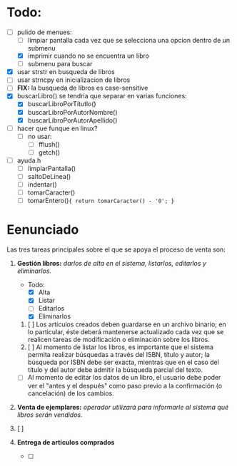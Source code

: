 # Todo:
- [ ] pulido de menues:
  - [ ] limpiar pantalla cada vez que se selecciona una opcion dentro de un submenu
  - [x] imprimir cuando no se encuentra un libro
  - [ ] submenu para buscar
- [x] usar strstr en busqueda de libros
- [ ] usar strncpy en inicializacion de libros
- [ ] **FIX:** la busqueda de libros es case-sensitive
- [x] buscarLibro() se tendria que separar en varias funciones:
  - [x] buscarLibroPorTitutlo()
  - [x] buscarLibroPorAutorNombre()
  - [x] buscarLibroPorAutorApellido()
- [ ] hacer que funque en linux?
  - [ ] no usar:
    - [ ] fflush()
    - [ ] getch()
- [ ] ayuda.h
  - [ ] limpiarPantalla()
  - [ ] saltoDeLinea()
  - [ ] indentar()
  - [ ] tomarCaracter()
  - [ ] tomarEntero()`{ return tomarCaracter() - '0'; }`
# Eenunciado
Las tres tareas principales sobre el que se apoya el proceso de venta son:

1. **Gestión libros:** *darlos de alta en el sistema, listarlos, editarlos y eliminarlos.*
	
	- Todo:
	  - [x] Alta
	  - [x] Listar
	  - [ ] Editarlos
	  - [x] Eliminarlos
	
	1. [ ] Los artículos creados deben guardarse en un archivo binario; en lo particular, éste deberá mantenerse actualizado cada vez que se realicen tareas de modificación o eliminación sobre los libros.
	2. [ ] Al momento de listar los libros, es importante que el sistema permita realizar búsquedas a través del ISBN, título y autor; la búsqueda por ISBN debe ser exacta, mientras que en el caso del título y del autor debe admitir la búsqueda parcial del texto.
	
	- [ ] Al momento de editar los datos de un libro, el usuario debe poder ver el "antes y el después" como paso previo a la confirmación (o cancelación) de los cambios.
	
2. **Venta de ejemplares:**  *operador utilizará para informarle al sistema qué libros serán vendidos.*

  1. [ ] 

3. **Entrega de artículos comprados**

   - [ ] 